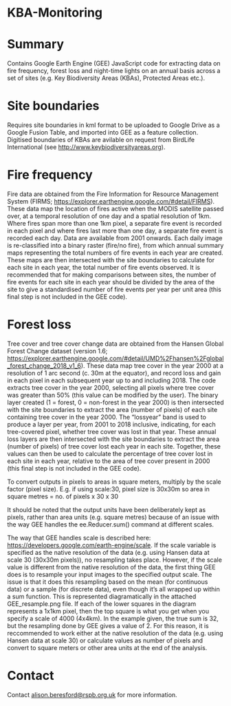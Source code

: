 # KBA-Monitoring

# Summary
Contains Google Earth Engine (GEE) JavaScript code for extracting data on fire frequency, forest loss and night-time lights on an annual basis across a set of sites (e.g. Key Biodiversity Areas (KBAs), Protected Areas etc.).

# Site boundaries
Requires site boundaries in kml format to be uploaded to Google Drive as a Google Fusion Table, and imported into GEE as a feature collection.  Digitised boundaries of KBAs are avilable on request from BirdLife International (see http://www.keybiodiversityareas.org).

# Fire frequency
Fire data are obtained from the Fire Information for Resource Management System (FIRMS; https://explorer.earthengine.google.com/#detail/FIRMS). These data map the location of fires active when the MODIS satellite passed over, at a temporal resolution of one day and a spatial resolution of 1km.  Where fires span more than one 1km pixel, a separate fire event is recorded in each pixel and where fires last more than one day, a separate fire event is recorded each day.  Data are available from 2001 onwards.  Each daily image is re-classified into a binary raster (fire/no fire), from which annual summary maps representing the total numbers of fire events in each year are created. These maps are then intersected with the site boundaries to calculate for each site in each year, the total number of fire events observed.  It is recommended that for making comparisons between sites, the number of fire events for each site in each year should be divided by the area of the site to give a standardised number of fire events per year per unit area (this final step is not included in the GEE code).

# Forest loss
Tree cover and tree cover change data are obtained from the Hansen Global Forest Change dataset (version 1.6; https://explorer.earthengine.google.com/#detail/UMD%2Fhansen%2Fglobal_forest_change_2018_v1_6). These data map tree cover in the year 2000 at a resolution of 1 arc second (c. 30m at the equator), and record loss and gain in each pixel in each subsequent year up to and including 2018.  The code extracts tree cover in the year 2000, selecting all pixels where tree cover was greater than 50% (this value can be modified by the user).  The binary layer created (1 = forest, 0 = non-forest in the year 2000) is then intersected with the site boundaries to extract the area (number of pixels) of each site  containing tree cover in the year 2000.  The “lossyear” band is used to produce a layer per year, from 2001 to 2018 inclusive, indicating, for each tree-covered pixel, whether tree cover was lost in that year.  These annual loss layers are then intersected with the site boundaries to extract the area (number of pixels) of tree cover lost each year in each site.  Together, these values can then be used to calculate the percentage of tree cover lost in each site in each year, relative to the area of tree cover present in 2000 (this final step is not included in the GEE code).

To convert outputs in pixels to areas in square meters, multiply by the scale factor (pixel size).  E.g. if using scale:30, pixel size is 30x30m so area in square metres = no. of pixels x 30 x 30

It should be noted that the output units have been deliberately kept as pixels, rather than area units (e.g. square metres) because of an issue with the way GEE handles the ee.Reducer.sum() command at different scales.

The way that GEE handles scale is described here: https://developers.google.com/earth-engine/scale.  If the scale variable is specified as the native resolution of the data (e.g. using Hansen data at scale 30 (30x30m pixels)), no resampling takes place.  However, if the scale value is different from the native resolution of the data, the first thing GEE does is to resample your input images to the specified output scale.  The issue is that it does this resampling based on the mean (for continuous data) or a sample (for discrete data), even though it’s all wrapped up within a sum function.  This is represented diagramatically in the attached GEE_resample.png file. If each of the lower squares in the diagram represents a 1x1km pixel, then the top square is what you get when you specify a scale of 4000 (4x4km).  In the example given, the true sum is 32, but the resampling done by GEE gives a value of 2.  For this reason, it is reccommended to work either at the native resolution of the data (e.g. using Hansen data at scale 30) or calculate values as number of pixels and convert to square meters or other area units at the end of the analysis.


 
# Contact
Contact alison.beresford@rspb.org.uk for more information.
